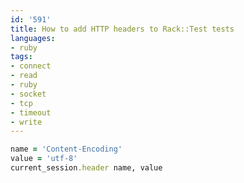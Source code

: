 ```yaml
---
id: '591'
title: How to add HTTP headers to Rack::Test tests
languages:
- ruby
tags:
- connect
- read
- ruby
- socket
- tcp
- timeout
- write
---
```


```ruby
name = 'Content-Encoding'
value = 'utf-8'
current_session.header name, value
```
    

